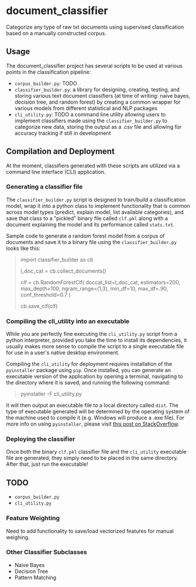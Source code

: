 # document_classifier
Categorize any type of raw txt documents using supervised classification based on a manually constructed corpus.

## Usage
The document_classifier project has several scripts to be used at various points in the classification pipeline:
* `corpus_builder.py`: TODO
* `classifier_builder.py`: a library for designing, creating, testing, and storing various text document classifiers (at
time of writing: naive bayes, decision tree, and random forest) by creating a common wrapper for various models from 
different statistical and NLP packages
* `cli_utility.py`: TODO a command line utility allowing users to implement classifiers made using the 
`classifier_builder.py` to categorize new data, storing the output as a .csv file and allowing for accuracy tracking if 
still in development

## Compilation and Deployment
At the moment, classifiers generated with these scripts are utilized via a command line interface (CLI) application.

### Generating a classifier file
The `classifier_builder.py` script is designed to train/build a classification model, wrap it into a python class to 
implement functionality that is common across model types (predict, explain model, list available categories), and 
save that class to a "pickled" binary file called `clf.pkl` along with a document explaining the model and its 
performance called `stats.txt`.

Sample code to generate a random forest model from a corpus of documents and save it to a binary file using the 
`classifier_builder.py` looks like this:
> import classifier_builder as cb
> 
> l_doc_cat = cb.collect_documents()
> 
> clf = cb.RandomForestClf( 
    doccat_list=l_doc_cat,
    estimators=200,
    max_depth=100,
    ngram_range=(1,3),
    min_df=10,
    max_df=.90,
    conf_threshold=0.7
)
> 
> cb.save_clf(clf)

### Compiling the cli_utility into an executable
While you are perfectly fine executing the `cli_utility.py` script from a python interpreter, provided you take the time
to install its dependencies, it usually makes more sense to compile the script to a single executable file for use in a 
user's native desktop environment.

Compiling the `cli_utility` for deployment requires installation of the `pyinstaller` package using `pip`. 
Once installed, you can generate an executable version of the application by opening a terminal, navigating to the 
directory where it is saved, and running the following command:

>pyinstaller -F cli_utility.py

It will then output an executable file to a local directory called `dist`. The type of executable generated will be 
determined by the operating system of the machine used to compile it (e.g. Windows will produce a .exe file). For more 
info on using `pyinstaller`, please visit 
[this post on StackOverflow](https://stackoverflow.com/questions/5458048/how-can-i-make-a-python-script-standalone-executable-to-run-without-any-dependen).

### Deploying the classifier
Once both the binary `clf.pkl` classifier file and the `cli_utility` executable file are generated, they simply need 
to be placed in the same directory. After that, just run the executable!

## TODO

* `corpus_builder.py`
* `cli_utility.py`

### Feature Weighting

Need to add functionality to save/load vectorized features for manual weighing.

### Other Classifier Subclasses

* Naive Bayes
* Decision Tree
* Pattern Matching

